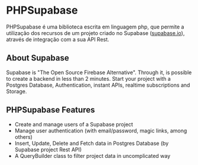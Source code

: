 # PHPSupabase

PHPSupabase é uma biblioteca escrita em linguagem php, que permite a utilização dos recursos de um projeto criado no Supabase ([supabase.io](https://supabase.io)), através de integração com a sua API Rest.

## About Supabase

Supabase is "The Open Source Firebase Alternative". Through it, is possible to create a backend in less than 2 minutes. Start your project with a Postgres Database, Authentication, instant APIs, realtime subscriptions and Storage.

## PHPSupabase Features

- Create and manage users of a Supabase project
- Manage user authentication (with email/password, magic links, among others)
- Insert, Update, Delete and Fetch data in Postgres Database (by Supabase project Rest API)
- A QueryBuilder class to filter project data in uncomplicated way
